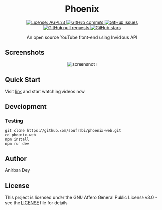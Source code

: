 <h1 align="center"> Phoenix </h1>

<p align="center">
  <a href="https://www.gnu.org/licenses/agpl-3.0.en.html">
    <img alt="License: AGPLv3" src="https://shields.io/badge/License-AGPL%20v3-blue.svg">
  </a>
  <a href="https://github.com/soufrabi/phoenix-web/commits/master">
    <img alt="GitHub commits" src="https://img.shields.io/github/commit-activity/y/soufrabi/phoenix-web?color=red&label=commits">
  </a>
  <a href="https://github.com/soufrabi/phoenix-web/issues">
    <img alt="GitHub issues" src="https://img.shields.io/github/issues/soufrabi/phoenix-web?color=important">
  </a>
  <a href="https://github.com/soufrabi/phoenix-web/pulls">
    <img alt="GitHub pull requests" src="https://img.shields.io/github/issues-pr/soufrabi/phoenix-web?color=blueviolet">
  </a>
  <a href="https://github.com/soufrabi/phoenix-web/stargazers">
    <img alt="GitHub stars" src="https://img.shields.io/github/stars/soufrabi/phoenix-web?style=social">
  </a>
</p>
 
<p align="center">
An open source YouTube front-end using Invidious API
</p>

## Screenshots
<div align="center" style=""> 

  <img alt="screenshot1" style="max-width:40vw;" src="https://soufrabi.github.io/project-assets/phoenix/screenshot1.png">

</div>

## Quick Start
Visit 
<a href="https://phoenix.soufrabi.com/">link</a>
and start watching videos now

## Development

### Testing

```
git clone https://github.com/soufrabi/phoenix-web.git
cd phoenix-web
npm install
npm run dev
```


## Author

<a href = "https://anirban.soufrabi.com" style="text-decoration: none; color: inherit;">Anirban Dey</a>

## License

This project is licensed under the GNU Affero General Public License v3.0 - see the [LICENSE](./LICENSE) file for details
